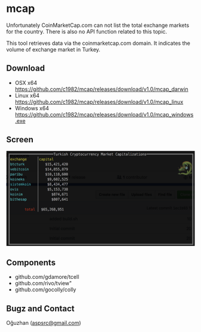 # mcap
Unfortunately CoinMarketCap.com can not list the total exchange markets for the country. There is also no API function related to this topic.

This tool retrieves data via the coinmarketcap.com domain. It indicates the volume of exchange market in Turkey.

## Download

 * OSX x64 https://github.com/c1982/mcap/releases/download/v1.0/mcap_darwin
 * Linux x64 https://github.com/c1982/mcap/releases/download/v1.0/mcap_linux
 * Windows x64 https://github.com/c1982/mcap/releases/download/v1.0/mcap_windows.exe

## Screen

![mcap image](mcap.png)

## Components

* github.com/gdamore/tcell
* github.com/rivo/tview"
* github.com/gocolly/colly

## Bugz and Contact

Oğuzhan (aspsrc@gmail.com)